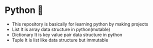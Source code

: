 # Python 🚀
- This repository is basically for learning python by making projects
- List 
    It is array data structure in python(mutable)
- Dictionary
    It is key value pair data structure in python
- Tuple
    It is list like data structure but immutable
